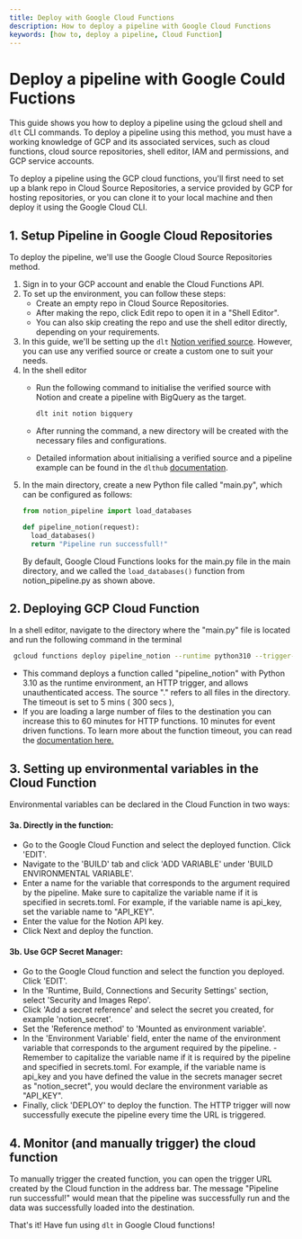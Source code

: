 ```yaml
---
title: Deploy with Google Cloud Functions
description: How to deploy a pipeline with Google Cloud Functions
keywords: [how to, deploy a pipeline, Cloud Function]
---
```


# Deploy a pipeline with Google Could Fuctions

This guide shows you how to deploy a pipeline using the gcloud shell and `dlt` CLI commands. To deploy a pipeline using this method, you must have a working knowledge of GCP and its associated services, such as cloud functions, cloud source repositories, shell editor, IAM and permissions, and GCP service accounts.  

To deploy a pipeline using the GCP cloud functions, you'll first need to set up a blank repo in Cloud Source Repositories, a service provided by GCP for hosting repositories, or you can clone it to your local machine and then deploy it using the Google Cloud CLI. 

## 1. Setup Pipeline in Google Cloud Repositories
To deploy the pipeline, we'll use the Google Cloud Source Repositories method.

1. Sign in to your GCP account and enable the Cloud Functions API.
2. To set up the environment, you can follow these steps:
    - Create an empty repo in Cloud Source Repositories.
    - After making the repo, click Edit repo to open it in a "Shell Editor".
    - You can also skip creating the repo and use the shell editor directly, depending on your requirements.
3. In this guide, we'll be setting up the `dlt` [Notion verified source](https://dlthub.com/docs/dlt-ecosystem/verified-sources/notion). However, you can use any verified source or create a custom one to suit your needs.
4. In the shell editor
    - Run the following command to initialise the verified source with Notion and create a pipeline with BigQuery as the target.
    
      ```bash
      dlt init notion bigquery
      ```
    
    - After running the command, a new directory will be created with the necessary files and configurations.
    - Detailed information about initialising a verified source and a pipeline example can be found in the `dlthub` [documentation](https://dlthub.com/docs/dlt-ecosystem/verified-sources/notion).
5. In the main directory, create a new Python file called "main.py", which can be configured as follows:
    ```python
    from notion_pipeline import load_databases

    def pipeline_notion(request):
      load_databases()
      return "Pipeline run successfull!"
    ```
    By default, Google Cloud Functions looks for the main.py file in the main directory, and we called the `load_databases()` function from notion_pipeline.py as shown above.

## 2. Deploying GCP Cloud Function
In a shell editor, navigate to the directory where the "main.py" file is located and run the following command in the terminal
```bash
 gcloud functions deploy pipeline_notion --runtime python310 --trigger-http --allow-unauthenticated --source . --timeout 300

```
        
- This command deploys a function called "pipeline_notion" with Python 3.10 as the runtime environment, an HTTP trigger, and allows unauthenticated access. The source "." refers to all files in the directory. The timeout is set to 5 mins ( 300 secs ), 
- If you are loading a large number of files to the destination you can increase this to 60 minutes for HTTP functions. 10 minutes for event driven functions. To learn more about the function timeout, you can read the [documentation here.](https://cloud.google.com/functions/docs/configuring/timeout)

  
## 3. Setting up environmental variables in the Cloud Function
Environmental variables can be declared in the Cloud Function in two ways:

#### 3a. Directly in the function:

- Go to the Google Cloud Function and select the deployed function. Click 'EDIT'.
- Navigate to the 'BUILD' tab and click 'ADD VARIABLE' under 'BUILD ENVIRONMENTAL VARIABLE'.
- Enter a name for the variable that corresponds to the argument required by the pipeline. Make sure to capitalize the variable name if it is specified in secrets.toml. For example, if the variable name is api_key, set the variable name to "API_KEY".
- Enter the value for the Notion API key.
- Click Next and deploy the function.

#### 3b. Use GCP Secret Manager:

- Go to the Google Cloud function and select the function you deployed. Click 'EDIT'.
- In the 'Runtime, Build, Connections and Security Settings' section, select 'Security and Images Repo'.
- Click 'Add a secret reference' and select the secret you created, for example 'notion_secret'.
- Set the 'Reference method' to 'Mounted as environment variable'.
- In the 'Environment Variable' field, enter the name of the environment variable that corresponds to the argument required by the pipeline. - Remember to capitalize the variable name if it is required by the pipeline and specified in secrets.toml. For example, if the variable name is api_key and you have defined the value in the secrets manager secret as "notion_secret", you would declare the environment variable as "API_KEY".
- Finally, click 'DEPLOY' to deploy the function. The HTTP trigger will now successfully execute the pipeline every time the URL is triggered.


## 4. Monitor (and manually trigger) the cloud function
To manually trigger the created function, you can open the trigger URL created by the Cloud function in the address bar. The message "Pipeline run successful!" would mean that the pipeline was successfully run and the data was successfully loaded into the destination.

    
That's it! Have fun using `dlt` in Google Cloud functions!
